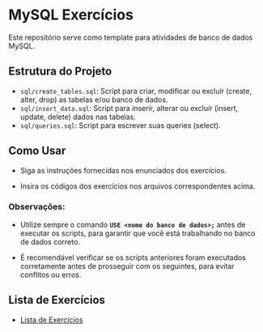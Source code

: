 # MySQL Exercícios

Este repositório serve como template para atividades de banco de dados MySQL.

## Estrutura do Projeto

- `sql/create_tables.sql`: Script para criar, modificar ou excluír (create, alter, drop) as tabelas e/ou banco de dados.
- `sql/insert_data.sql`: Script para inserir, alterar ou excluír (insert, update, delete) dados nas tabelas.
- `sql/queries.sql`: Script para escrever suas queries (select).

## Como Usar

- Siga as instruções fornecidas nos enunciados dos exercícios.

- Insira os códigos dos exercícios nos arquivos correspondentes acima.

### Observações:

- Utilize sempre o comando **`USE <nome do banco de dados>;`** antes de executar os scripts, para garantir que você está trabalhando no banco de dados correto.

- É recomendável verificar se os scripts anteriores foram executados corretamente antes de prosseguir com os seguintes, para evitar conflitos ou erros.

## Lista de Exercícios

- [Lista de Exercícios](./Exercícios.md)
